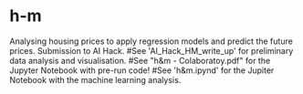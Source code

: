 # h-m
Analysing housing prices to apply regression models and predict the future prices. Submission to AI Hack.
#See 'AI_Hack_HM_write_up' for preliminary data analysis and visualisation.
#See "h&m - Colaboratoy.pdf" for the Jupyter Notebook with pre-run code!
#See 'h&m.ipynd' for the Jupiter Notebook with the machine learning analysis. 
